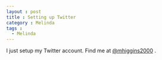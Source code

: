 ```yaml
---
layout : post
title : Setting up Twitter
category : Melinda
tags :
  - Melinda
---
```


I just setup my Twitter account. Find me at [@mhiggins2000](https://twitter.com/mhiggins2000) .


